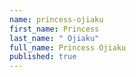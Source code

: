 ```yaml
---
name: princess-ojiaku
first_name: Princess
last_name: " Ojiaku"
full_name: Princess Ojiaku
published: true
---
```

